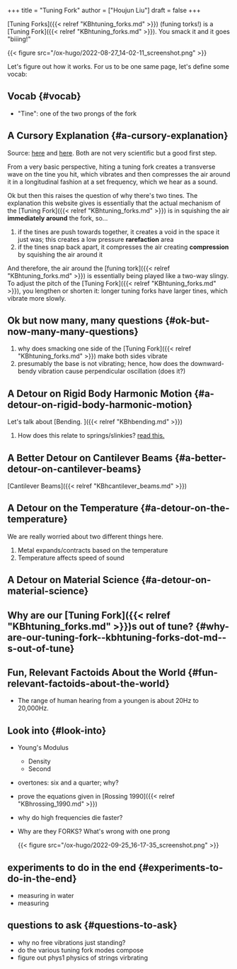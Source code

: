 +++
title = "Tuning Fork"
author = ["Houjun Liu"]
draft = false
+++

[Tuning Forks]({{< relref "KBhtuning_forks.md" >}}) (funing torks!) is a [Tuning Fork]({{< relref "KBhtuning_forks.md" >}}). You smack it and it goes "biiing!"

{{< figure src="/ox-hugo/2022-08-27_14-02-11_screenshot.png" >}}

Let's figure out how it works. For us to be one same page, let's define some vocab:


## Vocab {#vocab}

-   "Tine": one of the two prongs of the fork


## A Cursory Explanation {#a-cursory-explanation}

Source: [here](https://science.howstuffworks.com/tuning-fork2.htm) and [here](https://americanhistory.si.edu/science/tuningfork.htm). Both are not very scientific but a good first step.

From a very basic perspective, hiting a tuning fork creates a transverse wave on the tine you hit, which vibrates and then compresses the air around it in a longitudinal fashion at a set frequency, which we hear as a sound.

Ok but then this raises the question of why there's two tines. The explanation this website gives is essentially that the actual mechanism of the [Tuning Fork]({{< relref "KBhtuning_forks.md" >}}) is in squishing the air **immediately around** the fork, so...

1.  if the tines are push towards together, it creates a void in the space it just was; this creates a low pressure ****rarefaction**** area
2.  if the tines snap back apart, it compresses the air creating ****compression**** by squishing the air around it

And therefore, the air around the [funing tork]({{< relref "KBhtuning_forks.md" >}}) is essentially being played like a two-way slingy. To adjust the pitch of the [Tuning Fork]({{< relref "KBhtuning_forks.md" >}}), you lengthen or shorten it: longer tuning forks have larger tines, which vibrate more slowly.


## Ok but now many, many questions {#ok-but-now-many-many-questions}

1.  why does smacking one side of the [Tuning Fork]({{< relref "KBhtuning_forks.md" >}}) make both sides vibrate
2.  presumably the base is not vibrating; hence, how does the downward-bendy vibration cause perpendicular oscillation (does it?)


## A Detour on Rigid Body Harmonic Motion {#a-detour-on-rigid-body-harmonic-motion}

Let's talk about [Bending.
]({{< relref "KBhbending.md" >}})

1.  How does this relate to springs/slinkies? [read this.](https://ccrma.stanford.edu/~jos/pasp/Young_s_Modulus_Spring_Constant.html)


## A Better Detour on Cantilever Beams {#a-better-detour-on-cantilever-beams}

[Cantilever Beams]({{< relref "KBhcantilever_beams.md" >}})


## A Detour on the Temperature {#a-detour-on-the-temperature}

We are really worried about two different things here.

1.  Metal expands/contracts based on the temperature
2.  Temperature affects speed of sound


## A Detour on Material Science {#a-detour-on-material-science}


## Why are our [Tuning Fork]({{< relref "KBhtuning_forks.md" >}})s out of tune? {#why-are-our-tuning-fork--kbhtuning-forks-dot-md--s-out-of-tune}


## Fun, Relevant Factoids About the World {#fun-relevant-factoids-about-the-world}

-   The range of human hearing from a youngen is about 20Hz to 20,000Hz.


## Look into {#look-into}

-   Young's Modulus
    -   Density
    -   Second
-   overtones: six and a quarter; why?
-   prove the equations given in [Rossing 1990]({{< relref "KBhrossing_1990.md" >}})
-   why do high frequencies die faster?
-   Why are they FORKS? What's wrong with one prong

    {{< figure src="/ox-hugo/2022-09-25_16-17-35_screenshot.png" >}}


## experiments to do in the end {#experiments-to-do-in-the-end}

-   measuring in water
-   measuring


## questions to ask {#questions-to-ask}

-   why no free vibrations just standing?
-   do the various tuning fork modes compose
-   figure out phys1 physics of strings virbrating